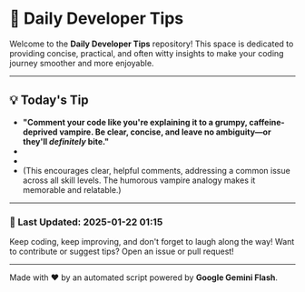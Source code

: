 
# 🌟 Daily Developer Tips

Welcome to the **Daily Developer Tips** repository! This space is dedicated to providing concise, practical, and often witty insights to make your coding journey smoother and more enjoyable.

---

## 💡 Today's Tip

- **"Comment your code like you're explaining it to a grumpy, caffeine-deprived vampire.  Be clear, concise, and leave no ambiguity—or they'll *definitely* bite."**
- 
- 
- (This encourages clear, helpful comments, addressing a common issue across all skill levels. The humorous vampire analogy makes it memorable and relatable.)

---

### 📅 Last Updated: 2025-01-22 01:15

Keep coding, keep improving, and don't forget to laugh along the way! Want to contribute or suggest tips? Open an issue or pull request!

---

Made with ❤️ by an automated script powered by **Google Gemini Flash**.
